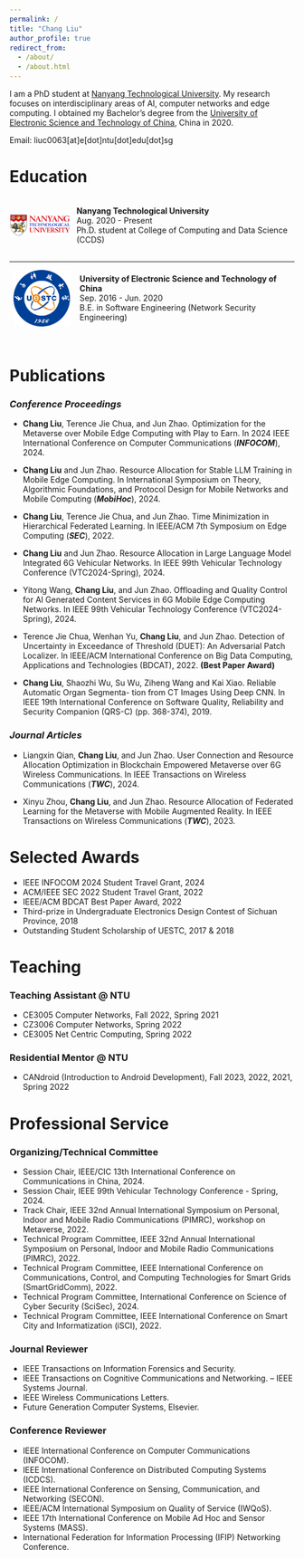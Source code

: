 ```yaml
---
permalink: /
title: "Chang Liu"
author_profile: true
redirect_from: 
  - /about/
  - /about.html
---
```


I am a PhD student at [Nanyang Technological University](https://www.ntu.edu.sg/). My research focuses on interdisciplinary areas of AI, computer networks and edge computing. I obtained my Bachelor’s degree from the [University of Electronic Science and Technology of China](https://www.uestc.edu.cn/), China in 2020.

Email: liuc0063\[at\]e[dot]ntu[dot]edu[dot]sg


# Education 

<div style="display: flex; align-items: center;">
    <div style="width: 120px; height: 100px; margin-right: 10px;">
        <img src="../images/NTU_Logo.png" alt="NTU Logo" style="width: 100%; height: 100%; object-fit: contain;" />
    </div>
    <div>
        <b>Nanyang Technological University</b> <br>
        Aug. 2020 - Present  <br>
        Ph.D. student at College of Computing and Data Science (CCDS)
    </div>
</div>

---


<div style="display: flex; align-items: center;">
    <div style="width: 120px; height: 100px; margin-right: 10px;">
        <img src="../images/UESTC_Logo.png" alt="UESTC Logo" style="width: 100%; height: 100%; object-fit: contain;" />
    </div>
    <div>
        <b>University of Electronic Science and Technology of China</b> <br>
        Sep. 2016 - Jun. 2020 <br>
        B.E. in Software Engineering (Network Security Engineering)
    </div>
</div>

&nbsp;

# Publications 


### *Conference Proceedings*

+ **Chang Liu**, Terence Jie Chua, and Jun Zhao. Optimization for the Metaverse over Mobile Edge Computing with Play to Earn. In 2024 IEEE International Conference on Computer Communications (***INFOCOM***), 2024.
+ **Chang Liu** and Jun Zhao. Resource Allocation for Stable LLM Training in Mobile Edge Computing. In International Symposium on Theory, Algorithmic Foundations, and Protocol Design for Mobile Networks and Mobile Computing (***MobiHoc***), 2024.

+ **Chang Liu**, Terence Jie Chua, and Jun Zhao. Time Minimization in Hierarchical Federated Learning. In IEEE/ACM 7th Symposium on Edge Computing (***SEC***), 2022.

+ **Chang Liu** and Jun Zhao. Resource Allocation in Large Language Model Integrated 6G Vehicular Networks. In IEEE 99th Vehicular Technology Conference (VTC2024-Spring), 2024.

+ Yitong Wang, **Chang Liu**, and Jun Zhao. Offloading and Quality Control for AI Generated Content Services in 6G Mobile Edge Computing Networks. In IEEE 99th Vehicular Technology Conference (VTC2024-Spring), 2024.

+ Terence Jie Chua, Wenhan Yu, **Chang Liu**, and Jun Zhao. Detection of Uncertainty in Exceedance of Threshold (DUET): An Adversarial Patch Localizer. In IEEE/ACM International Conference on Big Data Computing, Applications and Technologies (BDCAT), 2022. **(Best Paper Award)**

+ **Chang Liu**, Shaozhi Wu, Su Wu, Ziheng Wang and Kai Xiao. Reliable Automatic Organ Segmenta- tion from CT Images Using Deep CNN. In IEEE 19th International Conference on Software Quality, Reliability and Security Companion (QRS-C) (pp. 368-374), 2019.

### *Journal Articles*

+ Liangxin Qian, **Chang Liu**, and Jun Zhao. User Connection and Resource Allocation Optimization in Blockchain Empowered Metaverse over 6G Wireless Communications. In IEEE Transactions on Wireless Communications (***TWC***), 2024.

+ Xinyu Zhou, **Chang Liu**, and Jun Zhao. Resource Allocation of Federated Learning for the Metaverse with Mobile Augmented Reality. In IEEE Transactions on Wireless Communications (***TWC***), 2023.

# Selected Awards

+ IEEE INFOCOM 2024 Student Travel Grant, 2024
+ ACM/IEEE SEC 2022 Student Travel Grant, 2022
+ IEEE/ACM BDCAT Best Paper Award, 2022
+ Third-prize in Undergraduate Electronics Design Contest of Sichuan Province, 2018
+ Outstanding Student Scholarship of UESTC, 2017 & 2018

# Teaching

### Teaching Assistant @ NTU
+ CE3005 Computer Networks, Fall 2022, Spring 2021
+ CZ3006 Computer Networks, Spring 2022
+ CE3005 Net Centric Computing, Spring 2022

### Residential Mentor @ NTU
+ CANdroid (Introduction to Android Development), Fall 2023, 2022, 2021, Spring 2022

# Professional Service

### Organizing/Technical Committee

+ Session Chair, IEEE/CIC 13th International Conference on Communications in China, 2024.
+ Session Chair, IEEE 99th Vehicular Technology Conference - Spring, 2024.
+ Track Chair, IEEE 32nd Annual International Symposium on Personal, Indoor and Mobile Radio Communications (PIMRC), workshop on Metaverse, 2022.
+ Technical Program Committee, IEEE 32nd Annual International Symposium on Personal, Indoor and
Mobile Radio Communications (PIMRC), 2022.
+ Technical Program Committee, IEEE International Conference on Communications, Control, and
Computing Technologies for Smart Grids (SmartGridComm), 2022.
+ Technical Program Committee, International Conference on Science of Cyber Security (SciSec), 2024.
+ Technical Program Committee, IEEE International Conference on Smart City and Informatization
(iSCI), 2022.

### Journal Reviewer

+ IEEE Transactions on Information Forensics and Security.
+ IEEE Transactions on Cognitive Communications and Networking. – IEEE Systems Journal.
+ IEEE Wireless Communications Letters.
+ Future Generation Computer Systems, Elsevier.

### Conference Reviewer
+ IEEE International Conference on Computer Communications (INFOCOM).
+ IEEE International Conference on Distributed Computing Systems (ICDCS).
+ IEEE International Conference on Sensing, Communication, and Networking (SECON). 
+ IEEE/ACM International Symposium on Quality of Service (IWQoS).
+ IEEE 17th International Conference on Mobile Ad Hoc and Sensor Systems (MASS).
+ International Federation for Information Processing (IFIP) Networking Conference.
